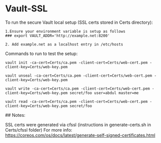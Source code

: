 # Vault-SSL

To run the secure Vault local setup (SSL certs stored in Certs directory):

```
1.Ensure your environment variable is setup as follows
### export VAULT_ADDR='http://example.net:8200'

2. Add example.net as a localhost entry in /etc/hosts
```
Commands to run to test the setup:

```
vault init -ca-cert=Certs/ca.pem -client-cert=Certs/web-cert.pem -client-key=Certs/web-key.pem

vault unseal -ca-cert=Certs/ca.pem -client-cert=Certs/web-cert.pem -client-key=Certs/web-key.pem

vault write -ca-cert=Certs/ca.pem -client-cert=Certs/web-cert.pem -client-key=Certs/web-key.pem secret/foo user=abdul master=me

vault read -ca-cert=Certs/ca.pem -client-cert=Certs/web-cert.pem -client-key=Certs/web-key.pem secret/foo
```

## Notes:

SSL certs were generated via cfssl (instructions in generate-certs.sh in Certs/cfssl folder)
For more info: https://coreos.com/os/docs/latest/generate-self-signed-certificates.html
